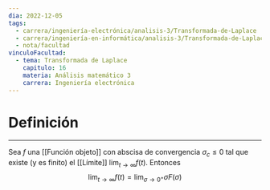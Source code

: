 ```yaml
---
dia: 2022-12-05
tags:
  - carrera/ingeniería-electrónica/analisis-3/Transformada-de-Laplace
  - carrera/ingeniería-en-informática/analisis-3/Transformada-de-Laplace
  - nota/facultad
vinculoFacultad:
  - tema: Transformada de Laplace
    capitulo: 16
    materia: Análisis matemático 3
    carrera: Ingeniería electrónica
---
```

# Definición
---
Sea $f$ una [[Función objeto]] con abscisa de convergencia $\sigma_c \le 0$ tal que existe (y es finito) el [[Límite]] $\lim_{t \to \infty}f(t)$. Entonces $$ \lim_{t \to \infty} f(t) = \lim_{\sigma \to 0^+} \sigma F(\sigma) $$